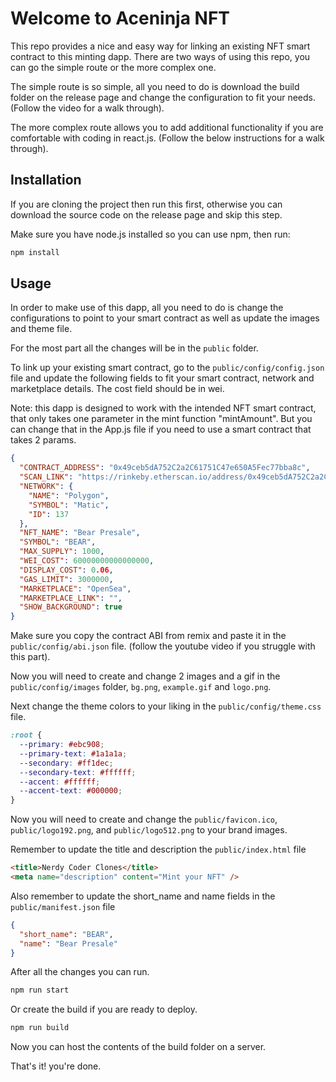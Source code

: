 # Welcome to Aceninja NFT

This repo provides a nice and easy way for linking an existing NFT smart contract to this minting dapp. There are two ways of using this repo, you can go the simple route or the more complex one.

The simple route is so simple, all you need to do is download the build folder on the release page and change the configuration to fit your needs. (Follow the video for a walk through).

The more complex route allows you to add additional functionality if you are comfortable with coding in react.js. (Follow the below instructions for a walk through).

## Installation

If you are cloning the project then run this first, otherwise you can download the source code on the release page and skip this step.

Make sure you have node.js installed so you can use npm, then run:

```sh
npm install
```

## Usage

In order to make use of this dapp, all you need to do is change the configurations to point to your smart contract as well as update the images and theme file.

For the most part all the changes will be in the `public` folder.

To link up your existing smart contract, go to the `public/config/config.json` file and update the following fields to fit your smart contract, network and marketplace details. The cost field should be in wei.

Note: this dapp is designed to work with the intended NFT smart contract, that only takes one parameter in the mint function "mintAmount". But you can change that in the App.js file if you need to use a smart contract that takes 2 params.

```json
{
  "CONTRACT_ADDRESS": "0x49ceb5dA752C2a2C61751C47e650A5Fec77bba8c",
  "SCAN_LINK": "https://rinkeby.etherscan.io/address/0x49ceb5dA752C2a2C61751C47e650A5Fec77bba8c",
  "NETWORK": {
    "NAME": "Polygon",
    "SYMBOL": "Matic",
    "ID": 137
  },
  "NFT_NAME": "Bear Presale",
  "SYMBOL": "BEAR",
  "MAX_SUPPLY": 1000,
  "WEI_COST": 60000000000000000,
  "DISPLAY_COST": 0.06,
  "GAS_LIMIT": 3000000,
  "MARKETPLACE": "OpenSea",
  "MARKETPLACE_LINK": "",
  "SHOW_BACKGROUND": true
}
```

Make sure you copy the contract ABI from remix and paste it in the `public/config/abi.json` file.
(follow the youtube video if you struggle with this part).

Now you will need to create and change 2 images and a gif in the `public/config/images` folder, `bg.png`, `example.gif` and `logo.png`.

Next change the theme colors to your liking in the `public/config/theme.css` file.

```css
:root {
  --primary: #ebc908;
  --primary-text: #1a1a1a;
  --secondary: #ff1dec;
  --secondary-text: #ffffff;
  --accent: #ffffff;
  --accent-text: #000000;
}
```

Now you will need to create and change the `public/favicon.ico`, `public/logo192.png`, and
`public/logo512.png` to your brand images.

Remember to update the title and description the `public/index.html` file

```html
<title>Nerdy Coder Clones</title>
<meta name="description" content="Mint your NFT" />
```

Also remember to update the short_name and name fields in the `public/manifest.json` file

```json
{
  "short_name": "BEAR",
  "name": "Bear Presale"
}
```

After all the changes you can run.

```sh
npm run start
```

Or create the build if you are ready to deploy.

```sh
npm run build
```

Now you can host the contents of the build folder on a server.

That's it! you're done.
